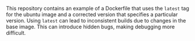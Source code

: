 This repository contains an example of a Dockerfile that uses the `latest` tag for the ubuntu image and a corrected version that specifies a particular version. Using `latest` can lead to inconsistent builds due to changes in the base image. This can introduce hidden bugs, making debugging more difficult.
